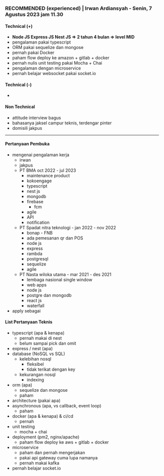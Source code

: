 ### **RECOMMENDED (experienced)** | Irwan Ardiansyah - Senin, 7 Agustus 2023 jam 11.30

#### Technical (+) 

- **Node JS Express JS Nest JS => 2 tahun 4 bulan => level MID**  
- pengalaman pakai typescript
- ORM pakai sequelize dan mongose
- pernah pakai Docker
- paham flow deploy ke amazon + gitlab + docker
- pernah nulis unit testing pakai Mocha + Chai
- pengalaman dengan microservice
- pernah belajar websocket pakai socket.io

#### Technical (-)  

- 

#### Non Technical  

- attitude interview bagus
- bahasanya jaksel campur teknis, terdengar pinter
- domisili jakpus

---

#### Pertanyaan Pembuka

- mengenai pengalaman kerja  
	- irwan
	- jakpus
	- PT BMA oct 2022 - jul 2023 
		- maintenance product
		- kokoengage
		- typescript
		- nest js
		- mongodb
		- firebase
			- fcm
		- agile
		- API
		- notification
	- PT Spadat nitra teknologi - jan 2022 - nov 2022
		- bonap - FNB
		- ada pemesanan qr dan POS
		- node js
		- express
		- rambda
		- postgresql
		- sequelize
		- agile
	- PT Nasta wiloka utama - mar 2021 - des 2021
		- lembaga nasional single window
		- web apps
		- node js
		- postgre dan mongodb
		- react js
		- waterfall
- apply sebagai


#### List Pertanyaan Teknis

- typescript (apa & kenapa)
	- pernah makai di nest
	- belum sampai pick dan omit
- express / nest (apa)
- database (NoSQL vs SQL)
	- kelebihan nosql
		- fleksibel
		- tidak terikat dengan key
	- kekurangan nosql
		- indexing
- orm (apa)
	- sequelize dan mongose
	- paham
- architecture (pakai apa)
- asynchronous (apa, vs callback, event loop)
	- paham
- docker (apa & kenapa) & ci/cd
	- pernah
- unit testing
	- mocha + chai
- deployment (pm2, nginx/apache)
	-  paham flow deploy ke aws + gitlab + docker 
- microservice
	- paham dan pernah mengerjakan
	- pakai api gateway cuma lupa namanya
	- pernah makai kafka
- pernah belajar socket.io